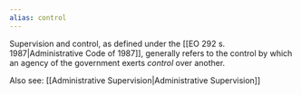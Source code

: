 ```yaml
---
alias: control
---
```


Supervision and control, as defined under the [[EO 292 s. 1987|Administrative Code of 1987]], generally refers to the control by which an agency of the government exerts *control* over another.

Also see: [[Administrative Supervision|Administrative Supervision]]
